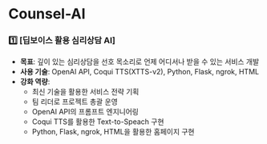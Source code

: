 # Counsel-AI


### 1️⃣ [딥보이스 활용 심리상담 AI]
- **목표**: 깊이 있는 심리상담을 선호 목소리로 언제 어디서나 받을 수 있는 서비스 개발
- **사용 기술**: OpenAI API, Coqui TTS(XTTS-v2), Python, Flask, ngrok, HTML
- **강화 역량**:
  - 최신 기술을 활용한 서비스 전략 기획
  - 팀 리더로 프로젝트 총괄 운영
  - OpenAI API의 프롬프트 엔지니어링
  - Coqui TTS를 활용한 Text-to-Speach 구현
  - Python, Flask, ngrok, HTML을 활용한 홈페이지 구현
